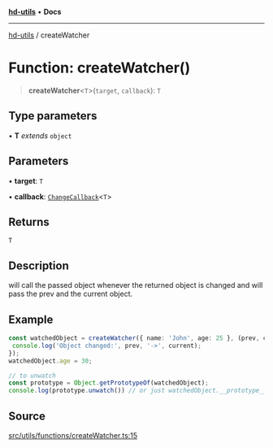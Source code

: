 [**hd-utils**](../README.md) • **Docs**

***

[hd-utils](../globals.md) / createWatcher

# Function: createWatcher()

> **createWatcher**\<`T`\>(`target`, `callback`): `T`

## Type parameters

• **T** *extends* `object`

## Parameters

• **target**: `T`

• **callback**: [`ChangeCallback`](../type-aliases/ChangeCallback.md)\<`T`\>

## Returns

`T`

## Description

will call the passed object whenever the returned object is changed and will pass the prev and the current object.

## Example

```ts
const watchedObject = createWatcher({ name: 'John', age: 25 }, (prev, current) => {
 console.log('Object changed:', prev, '->', current);
});
watchedObject.age = 30;

// to unwatch 
const prototype = Object.getPrototypeOf(watchedObject);
console.log(prototype.unwatch()) // or just watchedObject.__prototype__.unwatch();
```

## Source

[src/utils/functions/createWatcher.ts:15](https://github.com/AhmadHddad/h-utils/blob/8e9e542f98b1a43a336ce585dc8666b21b0e894d/src/utils/functions/createWatcher.ts#L15)
